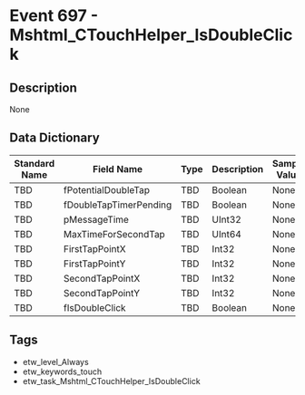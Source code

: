 # Event 697 - Mshtml_CTouchHelper_IsDoubleClick

## Description
None

## Data Dictionary
|Standard Name|Field Name|Type|Description|Sample Value|
|---|---|---|---|---|
|TBD|fPotentialDoubleTap|TBD|Boolean|None|None|
|TBD|fDoubleTapTimerPending|TBD|Boolean|None|None|
|TBD|pMessageTime|TBD|UInt32|None|None|
|TBD|MaxTimeForSecondTap|TBD|UInt64|None|None|
|TBD|FirstTapPointX|TBD|Int32|None|None|
|TBD|FirstTapPointY|TBD|Int32|None|None|
|TBD|SecondTapPointX|TBD|Int32|None|None|
|TBD|SecondTapPointY|TBD|Int32|None|None|
|TBD|fIsDoubleClick|TBD|Boolean|None|None|

## Tags
* etw_level_Always
* etw_keywords_touch
* etw_task_Mshtml_CTouchHelper_IsDoubleClick